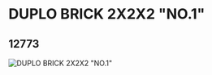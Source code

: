 # DUPLO BRICK 2X2X2 "NO.1"
## 12773
![DUPLO BRICK 2X2X2 "NO.1"](https://lc-www-live-s.legocdn.com/media/bricks/5/2/6021605.jpg)